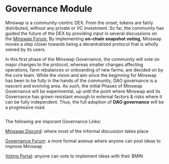 # Governance Module

Minswap is a community-centric DEX. From the onset, tokens are fairly distributed, without any private or VC investment. So far, the community has guided the future of the DEX by providing input in several discussions on the [Minswap Forum.](https://r.search.yahoo.com/\_ylt=Awr93JpybWFjxnAA6LoM34lQ;\_ylu=Y29sbwNncTEEcG9zAzEEdnRpZAMEc2VjA3Ny/RV=2/RE=1667358195/RO=10/RU=https%3a%2f%2fforum.minswap.org%2f/RK=2/RS=c8k92kBL1gmK.CaWcXAvD9LGOX0-) By implementing **on-chain snapshot voting**, Minswap moves a step closer towards being a decentralized protocol that is wholly owned by its users.

In this first phase of the Minswap Governance, the community will vote on major changes to the protocol, whereas smaller changes affecting operations, farm rebalances or onboarding of new farms, are decided on by the core team. While the vision and aim since the beginning for Minswap has been to be fully in the hands of the community, DAO governance is a nascent and evolving area. As such, the initial Phases of Minswap Governance will be experimental, up until the point where Minswap and its Governance has grown resistant enough to external factors & risks where it can be fully independent. Thus, the full adoption of **DAO governance** will be a progressive road.

<figure><img src="../.gitbook/assets/governance-infographic_720.png" alt=""><figcaption></figcaption></figure>

The following are imporant Governance Links:

[Minswap Discord](https://discord.gg/minswap): where most of the informal discussion takes place

[Governance Forum](https://r.search.yahoo.com/\_ylt=Awr93JpybWFjxnAA6LoM34lQ;\_ylu=Y29sbwNncTEEcG9zAzEEdnRpZAMEc2VjA3Ny/RV=2/RE=1667358195/RO=10/RU=https%3a%2f%2fforum.minswap.org%2f/RK=2/RS=c8k92kBL1gmK.CaWcXAvD9LGOX0-): a more formal avenue where anyone can post ideas to improve Minswap

[Voting Portal](https://app.minswap.org/gov): anyone can vote to implement ideas with their $MIN&#x20;
